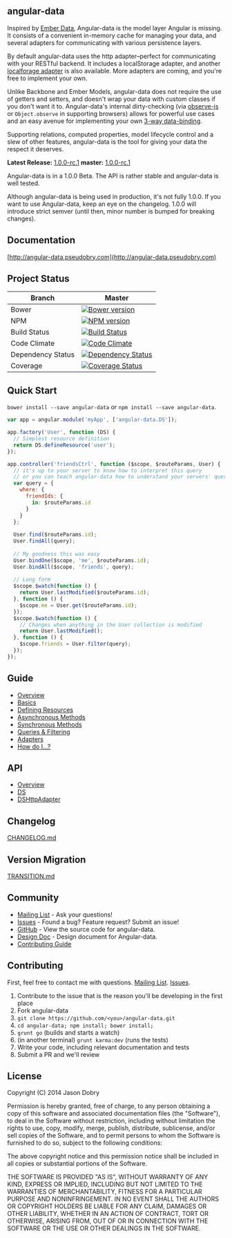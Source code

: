 ## angular-data

Inspired by [Ember Data](https://github.com/emberjs/data), Angular-data is the model layer Angular is missing. It consists of a convenient in-memory cache for managing your data, and several adapters for communicating with various persistence layers.

By default angular-data uses the http adapter–perfect for communicating with your RESTful backend. It includes a localStorage adapter, and another [localforage adapter](https://github.com/jmdobry/angular-data-localForage) is also available. More adapters are coming, and you're free to implement your own.

Unlike Backbone and Ember Models, angular-data does not require the use of getters and setters, and doesn't wrap your data with custom classes if you don't want it to. Angular-data's internal dirty-checking (via [observe-js](https://github.com/Polymer/observe-js) or `Object.observe` in supporting browsers) allows for powerful use cases and an easy avenue for implementing your own [3-way data-binding](https://www.firebase.com/blog/2013-10-04-firebase-angular-data-binding.html).

Supporting relations, computed properties, model lifecycle control and a slew of other features, angular-data is the tool for giving your data the respect it deserves.

__Latest Release:__ [1.0.0-rc.1](http://angular-data.pseudobry.com/)
__master:__ [1.0.0-rc.1](http://angular-data-next.pseudobry.com/)

Angular-data is in a 1.0.0 Beta. The API is rather stable and angular-data is well tested.

Although angular-data is being used in production, it's not fully 1.0.0. If you want to use Angular-data, keep an eye on the changelog. 1.0.0 will introduce strict semver (until then, minor number is bumped for breaking changes).

## Documentation
[http://angular-data.pseudobry.com](http://angular-data.pseudobry.com)

## Project Status

| Branch | Master |
| ------ | ------ |
| Bower | [![Bower version](https://badge.fury.io/bo/angular-data.png)](http://badge.fury.io/bo/angular-data) |
| NPM | [![NPM version](https://badge.fury.io/js/angular-data.png)](http://badge.fury.io/js/angular-data) |
| Build Status | [![Build Status](https://travis-ci.org/jmdobry/angular-data.png?branch=master)](https://travis-ci.org/jmdobry/angular-data) |
| Code Climate | [![Code Climate](https://codeclimate.com/github/jmdobry/angular-data.png)](https://codeclimate.com/github/jmdobry/angular-data) |
| Dependency Status | [![Dependency Status](https://gemnasium.com/jmdobry/angular-data.png)](https://gemnasium.com/jmdobry/angular-data) |
| Coverage | [![Coverage Status](https://coveralls.io/repos/jmdobry/angular-data/badge.png?branch=master)](https://coveralls.io/r/jmdobry/angular-data?branch=master) |

## Quick Start
`bower install --save angular-data` or `npm install --save angular-data`.

```js
var app = angular.module('myApp', ['angular-data.DS']);
```

```js
app.factory('User', function (DS) {
  // Simplest resource definition
  return DS.defineResource('user');
});
```

```js
app.controller('friendsCtrl', function ($scope, $routeParams, User) {
  // it's up to your server to know how to interpret this query
  // or you can teach angular-data how to understand your servers' query language
  var query = {
    where: {
      friendIds: {
        in: $routeParams.id
      }
    }
  };
  
  User.find($routeParams.id);
  User.findAll(query);
  
  // My goodness this was easy
  User.bindOne($scope, 'me', $routeParams.id);
  User.bindAll($scope, 'friends', query);
  
  // Long form
  $scope.$watch(function () {
    return User.lastModified($routeParams.id);
  }, function () {
    $scope.me = User.get($routeParams.id);
  });
  $scope.$watch(function () {
    // Changes when anything in the User collection is modified
    return User.lastModified();
  }, function () {
    $scope.friends = User.filter(query);
  });
});
```

## Guide
- [Overview](http://angular-data.pseudobry.com/documentation/guide/angular-data/index)
- [Basics](http://angular-data.pseudobry.com/documentation/guide/angular-data/overview)
- [Defining Resources](http://angular-data.pseudobry.com/documentation/guide/angular-data-resource/basic)
- [Asynchronous Methods](http://angular-data.pseudobry.com/documentation/guide/angular-data/asynchronous)
- [Synchronous Methods](http://angular-data.pseudobry.com/documentation/guide/angular-data/synchronous)
- [Queries & Filtering](http://angular-data.pseudobry.com/documentation/guide/angular-data/queries)
- [Adapters](http://angular-data.pseudobry.com/documentation/guide/angular-data/adapters)
- [How do I...?](http://angular-data.pseudobry.com/documentation/guide/angular-data/how)

## API
- [Overview](http://angular-data.pseudobry.com/documentation/api/angular-data/angular-data)
- [DS](http://angular-data.pseudobry.com/documentation/documentation/api/angular-data/DS)
- [DSHttpAdapter](http://angular-data.pseudobry.com/documentation/documentation/api/angular-data/DSHttpAdapter)

## Changelog
[CHANGELOG.md](https://github.com/jmdobry/angular-data/blob/master/CHANGELOG.md)

## Version Migration
[TRANSITION.md](https://github.com/jmdobry/angular-data/blob/master/TRANSITION.md)

## Community
- [Mailing List](https://groups.google.com/forum/?fromgroups#!forum/angular-data) - Ask your questions!
- [Issues](https://github.com/jmdobry/angular-data/issues) - Found a bug? Feature request? Submit an issue!
- [GitHub](https://github.com/jmdobry/angular-data) - View the source code for angular-data.
- [Design Doc](https://docs.google.com/document/d/1o069KLuBH4jpwm1FCLZFwKMgM73Xi8_1JyjhSxVpidM/edit?usp=sharing) - Design document for Angular-data.
- [Contributing Guide](#Contributing)

## Contributing

First, feel free to contact me with questions. [Mailing List](https://groups.google.com/forum/?fromgroups#!forum/angular-data). [Issues](https://github.com/jmdobry/angular-data/issues).

1. Contribute to the issue that is the reason you'll be developing in the first place
1. Fork angular-data
1. `git clone https://github.com/<you>/angular-data.git`
1. `cd angular-data; npm install; bower install;`
1. `grunt go` (builds and starts a watch)
1. (in another terminal) `grunt karma:dev` (runs the tests)
1. Write your code, including relevant documentation and tests
1. Submit a PR and we'll review

## License

Copyright (C) 2014 Jason Dobry

Permission is hereby granted, free of charge, to any person obtaining a copy of
this software and associated documentation files (the "Software"), to deal in
the Software without restriction, including without limitation the rights to
use, copy, modify, merge, publish, distribute, sublicense, and/or sell copies
of the Software, and to permit persons to whom the Software is furnished to do
so, subject to the following conditions:

The above copyright notice and this permission notice shall be included in all
copies or substantial portions of the Software.

THE SOFTWARE IS PROVIDED "AS IS", WITHOUT WARRANTY OF ANY KIND, EXPRESS OR
IMPLIED, INCLUDING BUT NOT LIMITED TO THE WARRANTIES OF MERCHANTABILITY, FITNESS
FOR A PARTICULAR PURPOSE AND NONINFRINGEMENT. IN NO EVENT SHALL THE AUTHORS OR
COPYRIGHT HOLDERS BE LIABLE FOR ANY CLAIM, DAMAGES OR OTHER LIABILITY, WHETHER
IN AN ACTION OF CONTRACT, TORT OR OTHERWISE, ARISING FROM, OUT OF OR IN
CONNECTION WITH THE SOFTWARE OR THE USE OR OTHER DEALINGS IN THE SOFTWARE.
